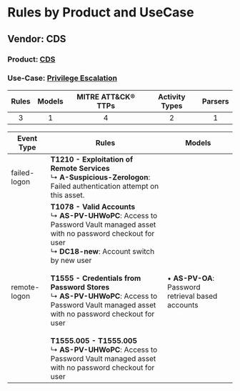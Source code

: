 Rules by Product and UseCase
============================
Vendor: CDS
-----------
### Product: [CDS](../ds_cds_cds.md)
### Use-Case: [Privilege Escalation](../../../../UseCases/uc_privilege_escalation.md)

| Rules | Models | MITRE ATT&CK® TTPs | Activity Types | Parsers |
|:-----:|:------:|:------------------:|:--------------:|:-------:|
|   3   |   1    |         4          |       2        |    1    |

| Event Type   | Rules    | Models    |
| ---- | ---- | ---- |
| failed-logon | <b>T1210 - Exploitation of Remote Services</b><br> ↳ <b>A-Suspicious-Zerologon</b>: Failed authentication attempt on this asset.    |    |
| remote-logon | <b>T1078 - Valid Accounts</b><br> ↳ <b>AS-PV-UHWoPC</b>: Access to Password Vault managed asset with no password checkout for user<br> ↳ <b>DC18-new</b>: Account switch by new user<br><br><b>T1555 - Credentials from Password Stores</b><br> ↳ <b>AS-PV-UHWoPC</b>: Access to Password Vault managed asset with no password checkout for user<br><br><b>T1555.005 - T1555.005</b><br> ↳ <b>AS-PV-UHWoPC</b>: Access to Password Vault managed asset with no password checkout for user |  • <b>AS-PV-OA</b>: Password retrieval based accounts |